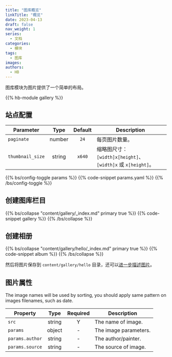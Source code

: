 ```yaml
---
title: "图库概览"
linkTitle: "概览"
date: 2023-04-13
draft: false
nav_weight: 1
series:
  - 文档
categories:
  - 模块
tags:
  - 图库
images:
authors:
  - HB
---
```


图库模块为图片提供了一个简单的布局。

<!--more-->

{{% hb-module gallery %}}

## 站点配置

| Parameter        |  Type  | Default | Description                                                 |
| ---------------- | :----: | :-----: | ----------------------------------------------------------- |
| `paginate`       | number |  `24`   | 每页图片数量。                                              |
| `thumbnail_size` | string | `x640`  | 缩略图尺寸：`[width]x[height]`、`[width]x` 或 `x[height]`。 |

{{% bs/config-toggle params %}}
{{% code-snippet params.yaml %}}
{{% /bs/config-toggle %}}

## 创建图库栏目

{{% bs/collapse "content/gallery/_index.md" primary true %}}
{{% code-snippet gallery %}}
{{% /bs/collapse %}}

## 创建相册

{{% bs/collapse "content/gallery/hello/_index.md" primary true %}}
{{% code-snippet album %}}
{{% /bs/collapse %}}

然后将图片保存到 `content/gallery/hello` 目录，还可以[进一步描述图片](#图片属性)。

## 图片属性

The image names will be used by sorting, you should apply same pattern on images filenames, such as date.

| Property        |  Type  | Required | Description           |
| --------------- | :----: | :------: | --------------------- |
| `src`           | string |    Y     | The name of image.    |
| `params`        | object |    -     | The image parameters. |
| `params.author` | string |    -     | The author/painter.   |
| `params.source` | string |    -     | The source of image.  |
